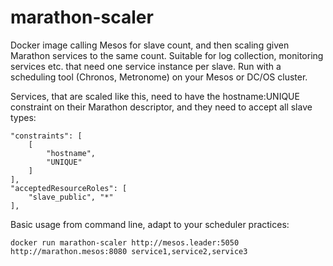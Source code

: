 # marathon-scaler

Docker image calling Mesos for slave count, and then scaling given Marathon
services to the same count. Suitable for log collection, monitoring
services etc. that need one service instance per slave. Run with a scheduling
tool (Chronos, Metronome) on your Mesos or DC/OS cluster.

Services, that are scaled like this, need to have the hostname:UNIQUE constraint
on their Marathon descriptor, and they need to accept all slave types:

    "constraints": [
        [
            "hostname",
            "UNIQUE"
        ]
    ],
    "acceptedResourceRoles": [
        "slave_public", "*"
    ],


Basic usage from command line, adapt to your scheduler practices:

    docker run marathon-scaler http://mesos.leader:5050 http://marathon.mesos:8080 service1,service2,service3

